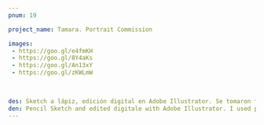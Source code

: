 ```yaml
---
pnum: 19

project_name: Tamara. Portrait Commission

images:
 - https://goo.gl/e4fmKH
 - https://goo.gl/8Y4aKs
 - https://goo.gl/An13xY
 - https://goo.gl/zKWLmW
 
 

des: Sketch a lápiz, edición digital en Adobe Illustrator. Se tomaron fotos de referencia de la persona para poder caricaturizarla en una ilustración. Así mismo tomé en cuenta los gustos y la personalidad de la misma, para poder plasmarlo en este caso en las diferentes emociones y la blusa bordada. Se hicieron revisiones con el cliente y se eligio la imagen final (fondo rosa).
den: Pencil Sketch and edited digitale with Adobe Illustrator. I used picture of the person as reference, in order to make the illustration. I also considered her personality, and her passion for folkloric dance, it is reflected here in her different emotion faces and in her embroidered blouse. There were some revisions before selecting the final image (pink background).
---
```

